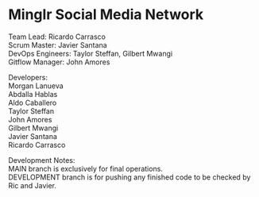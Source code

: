 # Minglr Social Media Network

Team Lead: Ricardo Carrasco<br />
Scrum Master: Javier Santana<br />
DevOps Engineers: Taylor Steffan, Gilbert Mwangi<br />
Gitflow Manager: John Amores<br />

Developers:<br />
Morgan Lanueva<br />
Abdalla Hablas<br />
Aldo Caballero<br />
Taylor Steffan<br />
John Amores<br />
Gilbert Mwangi<br />
Javier Santana<br />
Ricardo Carrasco<br />

Development Notes:<br />
MAIN branch is exclusively for final operations.<br />
DEVELOPMENT branch is for pushing any finished code to be checked by Ric and Javier.<br />
